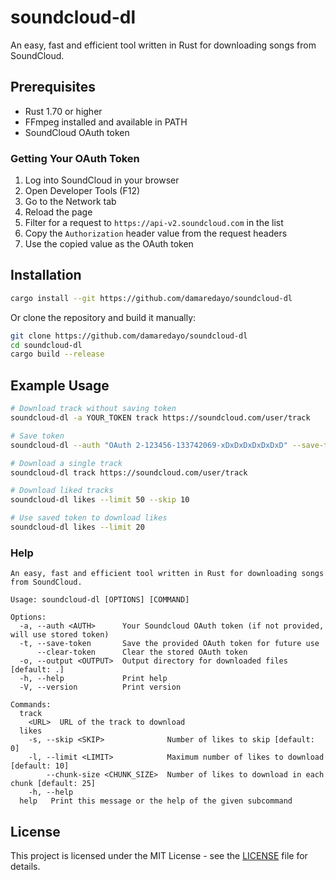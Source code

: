 # soundcloud-dl

An easy, fast and efficient tool written in Rust for downloading songs from SoundCloud.

## Prerequisites

- Rust 1.70 or higher
- FFmpeg installed and available in PATH
- SoundCloud OAuth token

### Getting Your OAuth Token

1. Log into SoundCloud in your browser
2. Open Developer Tools (F12)
3. Go to the Network tab
4. Reload the page
5. Filter for a request to `https://api-v2.soundcloud.com` in the list
6. Copy the `Authorization` header value from the request headers
7. Use the copied value as the OAuth token

## Installation

```bash
cargo install --git https://github.com/damaredayo/soundcloud-dl
```

Or clone the repository and build it manually:

```bash
git clone https://github.com/damaredayo/soundcloud-dl
cd soundcloud-dl
cargo build --release
```

## Example Usage

```bash
# Download track without saving token
soundcloud-dl -a YOUR_TOKEN track https://soundcloud.com/user/track

# Save token
soundcloud-dl --auth "OAuth 2-123456-133742069-xDxDxDxDxDxDxD" --save-token

# Download a single track
soundcloud-dl track https://soundcloud.com/user/track

# Download liked tracks
soundcloud-dl likes --limit 50 --skip 10

# Use saved token to download likes
soundcloud-dl likes --limit 20
```

### Help

```text
An easy, fast and efficient tool written in Rust for downloading songs from SoundCloud.

Usage: soundcloud-dl [OPTIONS] [COMMAND]

Options:
  -a, --auth <AUTH>      Your Soundcloud OAuth token (if not provided, will use stored token)
  -t, --save-token       Save the provided OAuth token for future use
      --clear-token      Clear the stored OAuth token
  -o, --output <OUTPUT>  Output directory for downloaded files [default: .]
  -h, --help             Print help
  -V, --version          Print version

Commands:
  track
    <URL>  URL of the track to download
  likes
    -s, --skip <SKIP>              Number of likes to skip [default: 0]
    -l, --limit <LIMIT>            Maximum number of likes to download [default: 10]
        --chunk-size <CHUNK_SIZE>  Number of likes to download in each chunk [default: 25]
    -h, --help
  help   Print this message or the help of the given subcommand
```

## License

This project is licensed under the MIT License - see the [LICENSE](LICENSE) file for details.

